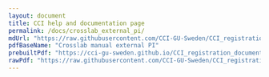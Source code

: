 ```yaml
---
layout: document
title: CCI help and documentation page
permalink: /docs/crosslab_external_pi/
mdUrl: "https://raw.githubusercontent.com/CCI-GU-Sweden/CCI_registration_documents/refs/heads/main/Crosslab manual external PI.md"
pdfBaseName: "Crosslab manual external PI"
prebuiltPdf: "https://cci-gu-sweden.github.io/CCI_registration_documents/assets/pdfs/Crosslab manual external PI.pdf"
rawPdf: "https://raw.githubusercontent.com/CCI-GU-Sweden/CCI_registration_documents/refs/heads/main/assets/pdfs/Crosslab manual external PI.pdf"
---
```


